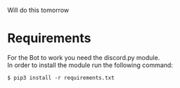 Will do this tomorrow

# Requirements
For the Bot to work you need the discord.py module.<br>
In order to install the module run the following command:<br>
<pre><code>$ pip3 install -r requirements.txt
</code></pre>